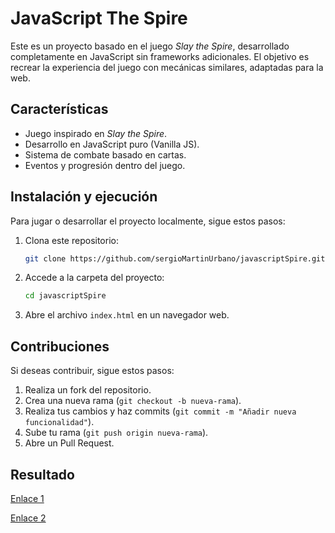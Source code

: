 # JavaScript The Spire

Este es un proyecto basado en el juego *Slay the Spire*, desarrollado completamente en JavaScript sin frameworks adicionales. El objetivo es recrear la experiencia del juego con mecánicas similares, adaptadas para la web.

## Características

- Juego inspirado en *Slay the Spire*.
- Desarrollo en JavaScript puro (Vanilla JS).
- Sistema de combate basado en cartas.
- Eventos y progresión dentro del juego.

## Instalación y ejecución

Para jugar o desarrollar el proyecto localmente, sigue estos pasos:

1. Clona este repositorio:

   ```sh
   git clone https://github.com/sergioMartinUrbano/javascriptSpire.git
   ```

2. Accede a la carpeta del proyecto:

   ```sh
   cd javascriptSpire
   ```

3. Abre el archivo `index.html` en un navegador web.

## Contribuciones

Si deseas contribuir, sigue estos pasos:

1. Realiza un fork del repositorio.
2. Crea una nueva rama (`git checkout -b nueva-rama`).
3. Realiza tus cambios y haz commits (`git commit -m "Añadir nueva funcionalidad"`).
4. Sube tu rama (`git push origin nueva-rama`).
5. Abre un Pull Request.

## Resultado

[Enlace 1](https://youtube.com/shorts/wg8p_mq6ibE?feature=shared)

[Enlace 2](https://javascriptspire.netlify.app)

